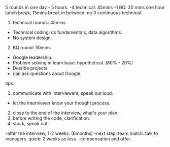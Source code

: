5 rounds in one day - 5 hours.
-4 technical: 45mins
-1 BQ: 30 mins
one hour lunch break, 15mins break in between.
no 3 continuous technical. 

1. technical rounds: 45mins
- Technical coding: cs fundamentals, data algorithms.
- No system design.
2. BQ round: 30mins
- Google leadership.
- Problem solving in team base: hypothetical. (80% - 20%)
- Desribe projects.
- can ask questions about Google.

tips:
1. communicate with interviewers, speak out loud.
- let the interviewer know your thought process.
2. close to the end of the interview, what's your plan.
3. before writing the code, clarification.
4. stuck, speak out.

-after the interview, 1-2 weeks. (6months)
-next step: team match. talk to managers. quick: 2 weeks as less. 
-compensation and offer.

